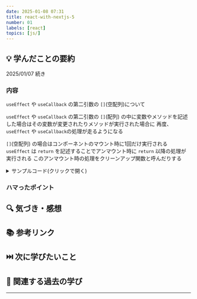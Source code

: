 ```yaml
---
date: 2025-01-08 07:31
title: react-with-nextjs-5
number: 01
labels: [react]
topics: [js/]
---
```


## 💡 学んだことの要約

2025/01/07 続き

### 内容

`useEffect` や `useCallback` の第二引数の `[]`(空配列)について

`useEffect` や `useCallback` の第二引数の `[]`(配列)
の中に変数やメソッドを記述した場合はその変数が変更されたりメソッドが実行された場合に
再度、`useEffect` や `useCallback`の処理が走るようになる

`[]`(空配列) の場合はコンポーネントのマウント時に1回だけ実行される
`useEffect` は `return` を記述することでアンマウント時に `return` 以降の処理が実行される
このアンマウント時の処理をクリーンアップ関数と呼んだりする

<details>
<summary>サンプルコード(クリックで開く)</summary>

第二引数の配列が空だとマウント時の一回のみアラートが表示される

```jsx
const [count, setCount] = useState(1);

const handleClick = () => {
  setCount((count) => count + 1);
};

useEffect(() => {
  alert('コンポーネントがマウントされました');
  // マウント時の処理
  document.body.style.backgroundColor = 'skyblue';

  // return 以降がアンマウント時の処理
  return () => {
    document.body.style.backgroundColor = '';
  };
}, []);
```

第二引数の中に変数 `count` を記述することで
`count` が更新されるたびにアラートが表示されるようになる

```jsx
const [count, setCount] = useState(1);

const handleClick = () => {
  setCount((count) => count + 1);
};

useEffect(() => {
  alert('コンポーネントがマウントされました');
  // マウント時の処理
  document.body.style.backgroundColor = 'skyblue';

  // return 以降がアンマウント時の処理
  return () => {
    document.body.style.backgroundColor = '';
  };
}, [count]);
```

この場合もちゃんとクリーンアップ関数は実行されていて順番としては
クリーンアップ関数 → マウント時の処理となる

</details>

### ハマったポイント

## 🔍 気づき・感想

## 📚 参考リンク

## ⏭️ 次に学びたいこと

## 📌 関連する過去の学び

---
